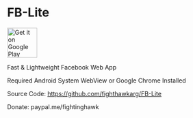 # FB-Lite

<p align="left">
<a href="https://play.google.com/store/apps/details?id=com.jvillalba.fblite">
    <img alt="Get it on Google Play"
        height="70"
        src="https://play.google.com/intl/en_us/badges/images/generic/en_badge_web_generic.png" />
</a> 
        </p>

Fast & Lightweight Facebook Web App

Required Android System WebView or Google Chrome Installed

Source Code: https://github.com/fighthawkarg/FB-Lite

Donate: paypal.me/fightinghawk

